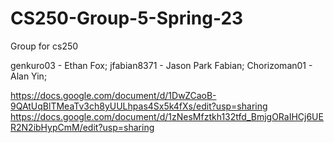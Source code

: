 # CS250-Group-5-Spring-23
Group for cs250

genkuro03 - Ethan Fox; 
jfabian8371 - Jason Park Fabian; 
Chorizoman01 - Alan Yin; 

https://docs.google.com/document/d/1DwZCaoB-9QAtUqBlTMeaTv3ch8yUULhpas4Sx5k4fXs/edit?usp=sharing
https://docs.google.com/document/d/1zNesMfztkh132tfd_BmjgORaIHCj6UER2N2ibHypCmM/edit?usp=sharing
